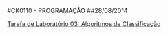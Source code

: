 #CK0110 - PROGRAMAÇÃO
##28/08/2014

[Tarefa de Laboratório 03: Algoritmos de Classificação](https://github.com/vinimdocarmo/CK0110/tree/master/21-08-2014/exercise)

